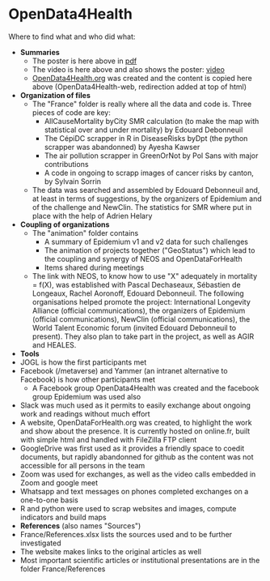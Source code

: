 # OpenData4Health

Where to find what and who did what:
* **Summaries**
  * The poster is here above in [pdf](OpenData4Health-poster.pdf)
  * The video is here above and also shows the poster: [video](OpenData4Health-video.mp4)
  * [OpenData4Health.org](https://www.opendata4health.org) was created and the content is copied here above (OpenData4Health-web, redirection added at top of html)
* **Organization of files**
  * The "France" folder is really where all the data and code is. Three pieces of code are key:
    * AllCauseMortality byCity SMR calculation (to make the map with statistical over and under mortality) by Edouard Debonneuil
    * The CépiDC scrapper in R in DiseaseRisks byDpt (the python scrapper was abandonned) by Ayesha Kawser
    * The air pollution scrapper in GreenOrNot by Pol Sans with major contributions
    * A code in ongoing to scrapp images of cancer risks by canton, by Sylvain Sorrin
  * The data was searched and assembled by Edouard Debonneuil and, at least in terms of suggestions, by the organizers of Epidemium and of the challenge and NewClin. The statistics for SMR where put in place with the help of Adrien Helary
* **Coupling of organizations**
  * The "animation" folder contains
    * A summary of Epidemium v1 and v2 data for such challenges
    * The animation of projects together ("GeoStatus") which lead to the coupling and synergy of NEOS and OpenDataForHealth
    * Items shared during meetings
  * The link with NEOS, to know how to use "X" adequately in mortality = f(X), was established with Pascal Dechaseaux, Sébastien de Longeaux, Rachel Aoronoff, Edouard Debonneuil. The following organisations helped promote the project: International Longevity Alliance (official communications), the organizers of Epidemium (official communications), NewClin (official communications), the World Talent Economic forum (invited Edouard Debonneuil to present). They also plan to take part in the project, as well as AGIR and HEALES.
* **Tools**
 * JOGL is how the first participants met
 * Facebook (/metaverse) and Yammer (an intranet alternative to Facebook) is how other participants met
    * A Facebook group OpenData4Health was created and the facebook group Epidemium was used also
 * Slack was much used as it permits to easily exchange about ongoing work and readings without much effort
 * A website, OpenDataForHealth.org was created, to highlight the work and show about the presence. It is currently hosted on online.fr, built with simple html and handled with FileZilla FTP client
 * GoogleDrive was first used as it provides a friendly space to coedit documents, but rapidly abandonned for github as the content was not accessible for all persons in the team
 * Zoom was used for exchanges, as well as the video calls embedded in Zoom and google meet
 * Whatsapp and text messages on phones completed exchanges on a one-to-one basis
 * R and python were used to scrap websites and images, compute indicators and build maps
* **References** (also names "Sources")
 * France/References.xlsx lists the sources used and to be further investigated
 * The website makes links to the original articles as well
 * Most important scientific articles or institutional presentations are in the folder France/References